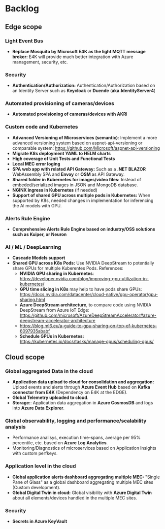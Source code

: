 # Backlog

## Edge scope

### Light Event Bus
- **Replace Mosquito by Microsoft E4K as the light MQTT message broker:** E4K will provide much better integration with Azure management, security, etc.

### Security

- **Authentication/Authorization:** Authentication/Authorization based on an Identity Server such as **Keycloak** or **Duende** (**aka.IdentityServer4**) 

### Automated provisioning of cameras/devices
- **Automated provisioning of cameras/devices with AKRI**

### Custom code and Kubernetes

- **Advanced Versioning of Microservices (semantic)**: Implement a more advanced versioning system based on aspnet-api-versioning or comparable system: https://github.com/Microsoft/aspnet-api-versioning
- **Migrate K8s deployment YAML to HELM charts**
- **High coverage of Unit Tests and Functional Tests**
- **Local MEC error loging**
- **SPA web app with related API Gateway:** Such as a **.NET BLAZOR** WebAssembly SPA and **Envoy** or **OSM** as API Gateway. 
- **Shared folder in Kubernetes for images/video files:** Instead of embeded/serialized images in JSON and MongoDB database.
- **NGINX ingress in Kubernetes** (if needed)
- **Support of shared GPU across multiple pods in Kubernetes:** When supported by K8s, needed changes in implementation for inferencing the AI models with GPU.

### Alerts Rule Engine
- **Comprehensive Alerts Rule Engine based on industry/OSS solutions such as Kuiper, or Neuron**

### AI / ML / DeepLearning
- **Cascade Models support**
- **Shared GPU across K8s Pods:** Use NVIDIA DeepStream to potentially share GPUs for multiple Kuberentes Pods. References:
  - **NVIDIA GPU sharing in Kubernetes**: https://developer.nvidia.com/blog/improving-gpu-utilization-in-kubernetes/
  - **GPU time slicing in K8s** may help to have pods share GPUs: https://docs.nvidia.com/datacenter/cloud-native/gpu-operator/gpu-sharing.html
  - **Azure DeepStream architecture**, to compare code using NVIDIA DeepStream from Azure IoT Edge: https://github.com/microsoft/AzureDeepStreamAccelerator#azure-deepstream-accelerator-architecture
  - https://blog.ml6.eu/a-guide-to-gpu-sharing-on-top-of-kubernetes-6097935ababf
  - **Schedule GPUs in Kubernetes:** https://kubernetes.io/docs/tasks/manage-gpus/scheduling-gpus/

## Cloud scope

### Global aggregated Data in the cloud 
- **Application data upload to cloud for consolidation and aggregation:** Upload events and alerts through **Azure Event Hub** based on **Kafka connector from E4K** (Dependency on E4K at the EDGE).
- **Global Telemetry uploaded to cloud**. 
- **Storage:**: Application data aggregation in **Azure CosmosDB** and logs into **Azure Data Explorer**.  

### Global observability, logging and performance/scalability analysis
- Performance analisys, execution time-spans, average per 95% percentile, etc. based on **Azure Log Analytics**. 
- Monitoring/Diagnostics of microservices based on Application Insights with custom perfkeys.

### Application level in the cloud
- **Global application alerts dashboard aggregating multiple MEC:** "Single Pane of Glass" as a global dashboard aggregating multiple MEC sites (Custom development).
- **Global Digital Twin in cloud:** Global visibility with **Azure Digital Twin** about all elements/devices handled in the multiple MEC sites. 

### Security
- **Secrets in Azure KeyVault**
